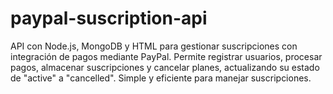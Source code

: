 # paypal-suscription-api
API con Node.js, MongoDB y HTML para gestionar suscripciones con integración de pagos mediante PayPal. Permite registrar usuarios, procesar pagos, almacenar suscripciones y cancelar planes, actualizando su estado de "active" a "cancelled". Simple y eficiente para manejar suscripciones. 
